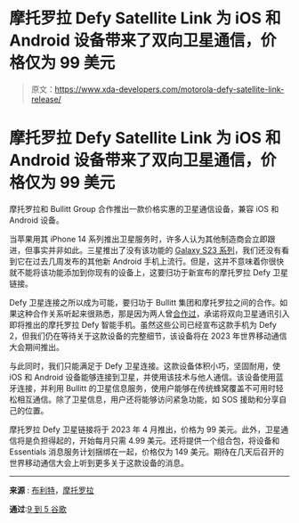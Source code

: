 # 摩托罗拉 Defy Satellite Link 为 iOS 和 Android 设备带来了双向卫星通信，价格仅为 99 美元

> 原文：<https://www.xda-developers.com/motorola-defy-satellite-link-release/>

# 摩托罗拉 Defy Satellite Link 为 iOS 和 Android 设备带来了双向卫星通信，价格仅为 99 美元

摩托罗拉和 Bullitt Group 合作推出一款价格实惠的卫星通信设备，兼容 iOS 和 Android 设备。

当苹果用其 iPhone 14 系列推出卫星服务时，许多人认为其他制造商会立即跟进，但事实并非如此。三星推出了没有该功能的 [Galaxy S23 系列](https://www.xda-developers.com/best-samsung-galaxy-s23-deals/)，我们还没有看到它在过去几周发布的其他新 Android 手机上流行。但是，这并不意味着你很快就不能将该功能添加到你现有的设备上，这要归功于新宣布的摩托罗拉 Defy 卫星链接。

Defy 卫星连接之所以成为可能，要归功于 Bullitt 集团和摩托罗拉之间的合作。如果这种合作关系听起来很熟悉，那是因为两人曾[合作过](https://www.xda-developers.com/motorola-bullitt-satellite-connect-release/)，承诺将双向卫星通讯引入即将推出的摩托罗拉 Defy 智能手机。虽然这些公司已经宣布这款手机为 Defy 2，但我们仍在等待关于这款设备的完整细节，该设备将在 2023 年世界移动通信大会期间推出。

与此同时，我们只能满足于 Defy 卫星连接。这款设备体积小巧，坚固耐用，使 iOS 和 Android 设备能够连接到卫星，并使用该技术与他人通信。该设备使用蓝牙连接，并利用 Bullitt 的卫星信息服务，使用户能够在传统蜂窝覆盖不可用时轻松相互通信。除了卫星信息，用户还将能够访问紧急功能，如 SOS 援助和分享自己的位置。

摩托罗拉 Defy 卫星链接将于 2023 年 4 月推出，价格为 99 美元。此外，卫星通信将是负担得起的，开始每月只需 4.99 美元。还将提供一个组合包，将设备和 Essentials 消息服务计划捆绑在一起，价格仅为 149 美元。期待在几天后召开的世界移动通信大会上听到更多关于这款设备的消息。

* * *

**来源** : [布利特](https://bullitt-group.com/motorola-defy-satellite-link-unveiled-at-mwc-2023/)，[摩托罗拉](https://motorolarugged.com/en-gb/)

**通过**:[9 到 5 谷歌](https://9to5google.com/2023/02/24/motorola-defy-satellite-link-accessory/)
